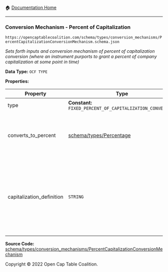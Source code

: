 :house: [Documentation Home](/docs/README.md)

---

### Conversion Mechanism - Percent of Capitalization

`https://opencaptablecoalition.com/schema/types/conversion_mechanisms/PercentCapitalizationConversionMechanism.schema.json`

_Sets forth inputs and conversion mechanism of percent of capitalization conversion (where an instrument purports to grant a percent of company capitalization at some point in time)_

**Data Type:** `OCF TYPE`

**Properties:**

| Property                  | Type                                                        | Description                                                                                                                    | Required   |
| ------------------------- | ----------------------------------------------------------- | ------------------------------------------------------------------------------------------------------------------------------ | ---------- |
| type                      | **Constant:** `FIXED_PERCENT_OF_CAPITALIZATION_CONVERSION`  | Scalar Constant                                                                                                                | `REQUIRED` |
| converts_to_percent       | [schema/types/Percentage](/docs/schema/types/Percentage.md) | What percentage of the company capitalization does this convert to                                                             | `REQUIRED` |
| capitalization_definition | `STRING`                                                    | How is company capitalization defined for purposes of conversion? If possible, include the legal language from the instrument. | -          |

**Source Code:** [schema/types/conversion_mechanisms/PercentCapitalizationConversionMechanism](../../../schema/types/conversion_mechanisms/PercentCapitalizationConversionMechanism.schema.json)

Copyright © 2022 Open Cap Table Coalition.
